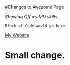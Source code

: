 #Changes to Awesome Page

*Showing Off my MD skills*

    Block of Code would go here

[My Website](www.elledeekaye.com)


Small change.
=======
